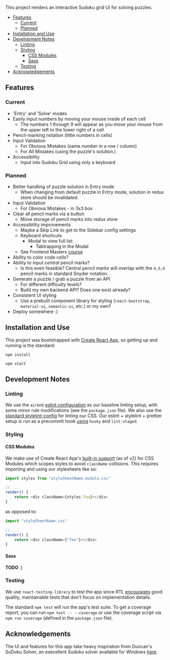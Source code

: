 This project renders an interactive Sudoku grid UI for solving puzzles.

-   [Features](#Features)
    -   [Current](#Current)
    -   [Planned](#Planned)
-   [Installation and Use](#Installation-and-Use)
-   [Development Notes](#Development-Notes)
    -   [Linting](#Linting)
    -   [Styling](#Styling)
        -   [CSS Modules](#CSS-Modules)
        -   [Sass](#Sass)
    -   [Testing](#Testing)
-   [Acknowledgements](#Acknowledgements)

## Features

### Current

-   'Entry' and 'Solve' modes
-   Easily input numbers by moving your mouse inside of each cell
    -   The numbers 1 through 9 will appear as you move your mouse from the upper left to the lower right of a cell
-   Pencil-marking notation (little numbers in cells)
-   Input Validation
    -   For Obvious Mistakes (same number in a row / column)
    -   For All Mistakes (using the puzzle's solution.)
-   Accessibility
    -   Input into Sudoku Grid using only a keyboard

### Planned

-   Better handling of puzzle solution in Entry mode
    -   When changing from default puzzle in Entry mode, solution in redux store should be invalidated.
-   Input Validation
    -   For Obvious Mistakes - in 3x3 box
-   Clear all pencil marks via a button
    -   Move storage of pencil marks into redux store
-   Accessibility improvements
    -   Maybe a Skip Link to get to the Sidebar config settings
    -   Keyboard shortcuts
        -   Modal to view full list
            -   Tabtrapping in the Modal
    -   See Frontend Masters [course](https://frontendmasters.com/courses/web-accessibility/)
-   Ability to color code cells?
-   Ability to input _central_ pencil marks?
    -   Is this even feasible? Central pencil marks will overlap with the `4,5,6` pencil marks in standard Snyder notation.
-   Generate a puzzle / grab a puzzle from an API
    -   For different difficulty levels?
    -   Build my own backend API? Does one exist already?
-   Consistent UI styling
    -   Use a prebuilt component library for styling (`react-bootstrap`, `material-ui`, `semantic-ui`, etc.) or my own?
-   Deploy somewhere :)

## Installation and Use

This project was bootstrapped with [Create React App](https://github.com/facebook/create-react-app), so getting up and running is the standard:

`npm install`

`npm start`

## Development Notes

### Linting

We use the `airbnb` [eslint configuration](https://github.com/airbnb/javascript/tree/master/packages/eslint-config-airbnb) as our baseline linting setup, with some minor rule modifications (see the `package.json` file). We also use the [standard stylelint-config](https://github.com/stylelint/stylelint-config-standard) for linting our CSS. Our eslint + stylelint + prettier setup is run as a precommit hook [using](https://medium.com/@bartwijnants/using-prettier-and-husky-to-make-your-commits-save-2960f55cd351) `husky` and `lint-staged`.

### Styling

#### CSS Modules

We make use of Create React App's [built-in support](https://facebook.github.io/create-react-app/docs/adding-a-css-modules-stylesheet) (as of v2) for CSS Modules which scopes styles to avoid `className` collisions. This requires importing and using our stylesheets like so:

```js
import styles from "styleSheetName.module.css"

// ...
render() {
    return <div className={styles.foo}></div>
}
```

as opposed to:

```js
import "styleSheetName.css"

// ...
render() {
    return <div className={"foo"}></div>
}
```

#### Sass

**TODO** :)

### Testing

We use `react-testing-library` to test the app since RTL [encourages](https://github.com/testing-library/react-testing-library#the-problem) good quality, maintainable tests that don't focus on implementation details.

The standard `npm test` will run the app's test suite. To get a coverage report, you can run `npm test -- --coverage` or use the coverage script via `npm run coverage` (defined in the `package.json` file).

## Acknowledgements

The UI and features for this app take heavy inspiration from Duncan's SuDoku Solver, an execellent Sudoku solver available for Windows [here](http://www.littlegogs.com/).
